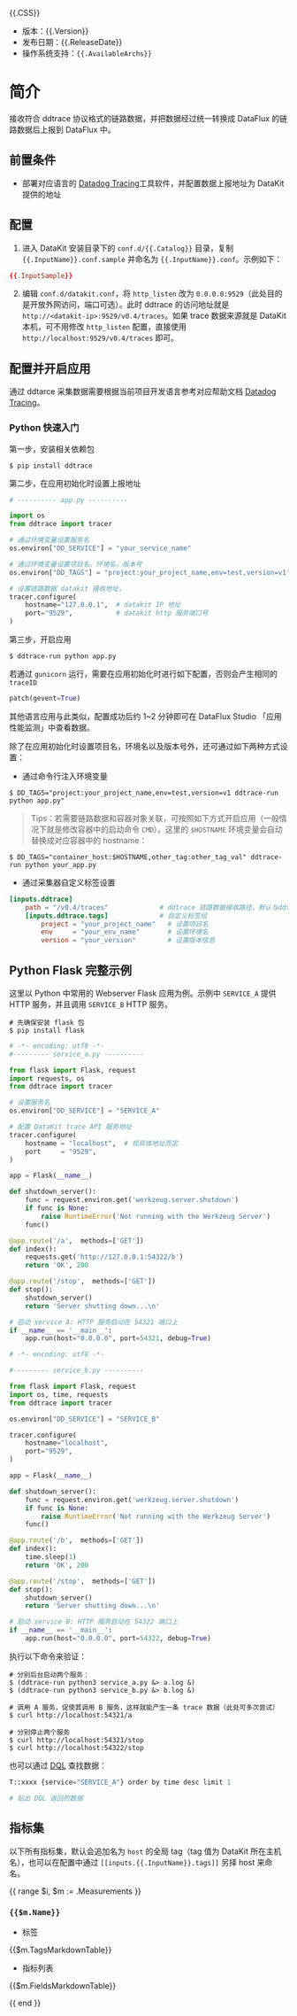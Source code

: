 {{.CSS}}

- 版本：{{.Version}}
- 发布日期：{{.ReleaseDate}}
- 操作系统支持：`{{.AvailableArchs}}`

# 简介

接收符合 ddtrace 协议格式的链路数据，并把数据经过统一转换成 DataFlux 的链路数据后上报到 DataFlux 中。

## 前置条件

- 部署对应语言的 [Datadog Tracing](https://docs.datadoghq.com/tracing/)工具软件，并配置数据上报地址为 DataKit 提供的地址

## 配置

1. 进入 DataKit 安装目录下的 `conf.d/{{.Catalog}}` 目录，复制 `{{.InputName}}.conf.sample` 并命名为 `{{.InputName}}.conf`。示例如下：

```toml
{{.InputSample}}
```

<!-- 第三步：在应用项目中配置数据上报地址为 DataKit 的链路数据接收地址并开启应用 -->

2. 编辑 `conf.d/datakit.conf`，将 `http_listen` 改为 `0.0.0.0:9529`（此处目的是开放外网访问，端口可选）。此时 ddtrace 的访问地址就是 `http://<datakit-ip>:9529/v0.4/traces`。如果 trace 数据来源就是 DataKit 本机，可不用修改 `http_listen` 配置，直接使用 `http://localhost:9529/v0.4/traces` 即可。

## 配置并开启应用

通过 ddtarce 采集数据需要根据当前项目开发语言参考对应帮助文档 [Datadog Tracing](https://github.com/DataDog)。

### Python 快速入门

第一步，安装相关依赖包

```shell
$ pip install ddtrace
```

第二步，在应用初始化时设置上报地址

```python
# ---------- app.py ----------

import os
from ddtrace import tracer

# 通过环境变量设置服务名
os.environ["DD_SERVICE"] = "your_service_name"

# 通过环境变量设置项目名，环境名，版本号
os.environ["DD_TAGS"] = "project:your_project_name,env=test,version=v1"

# 设置链路数据 datakit 接收地址，
tracer.configure(
    hostname="127.0.0.1",  # datakit IP 地址
    port="9529",           # datakit http 服务端口号
)
``` 

第三步，开启应用

```shell
$ ddtrace-run python app.py
``` 

若通过 `gunicorn` 运行，需要在应用初始化时进行如下配置，否则会产生相同的 `traceID`

```python
patch(gevent=True)
```

其他语言应用与此类似，配置成功后约 1~2 分钟即可在 DataFlux Studio 「应用性能监测」中查看数据。

除了在应用初始化时设置项目名，环境名以及版本号外，还可通过如下两种方式设置：

- 通过命令行注入环境变量

```shell
$ DD_TAGS="project:your_project_name,env=test,version=v1 ddtrace-run python app.py"
```

> Tips：若需要链路数据和容器对象关联，可按照如下方式开启应用（一般情况下就是修改容器中的启动命令 `CMD`）。这里的 `$HOSTNAME` 环境变量会自动替换成对应容器中的 hostname：

```shell
$ DD_TAGS="container_host:$HOSTNAME,other_tag:other_tag_val" ddtrace-run python your_app.py
``` 

- 通过采集器自定义标签设置

```toml
[inputs.ddtrace]
	path = "/v0.4/traces"             # ddtrace 链路数据接收路径，默认与ddtrace官方定义的路径相同
	[inputs.ddtrace.tags]             # 自定义标签组
		project = "your_project_name"   # 设置项目名
		env     = "your_env_name"       # 设置环境名
		version = "your_version"        # 设置版本信息
```

## Python Flask 完整示例

这里以 Python 中常用的 Webserver Flask 应用为例。示例中 `SERVICE_A` 提供 HTTP 服务，并且调用 `SERVICE_B` HTTP 服务。

```shell
# 先确保安装 flask 包
$ pip install flask
```

```python
# -*- encoding: utf8 -*-
#--------- service_a.py ----------

from flask import Flask, request
import requests, os
from ddtrace import tracer

# 设置服务名
os.environ["DD_SERVICE"] = "SERVICE_A"

# 配置 DataKit trace API 服务地址
tracer.configure(
    hostname = "localhost",  # 视具体地址而定
    port     = "9529",
)

app = Flask(__name__)

def shutdown_server():
    func = request.environ.get('werkzeug.server.shutdown')
    if func is None:
        raise RuntimeError('Not running with the Werkzeug Server')
    func()

@app.route('/a',  methods=['GET'])
def index():
    requests.get('http://127.0.0.1:54322/b')
    return 'OK', 200

@app.route('/stop',  methods=['GET'])
def stop():
    shutdown_server()
    return 'Server shutting down...\n'

# 启动 service A: HTTP 服务启动在 54321 端口上
if __name__ == '__main__':
    app.run(host="0.0.0.0", port=54321, debug=True)
```

```python
# -*- encoding: utf8 -*-

#--------- service_b.py ----------

from flask import Flask, request
import os, time, requests
from ddtrace import tracer

os.environ["DD_SERVICE"] = "SERVICE_B"

tracer.configure(
    hostname="localhost",
    port="9529",
)

app = Flask(__name__)

def shutdown_server():
    func = request.environ.get('werkzeug.server.shutdown')
    if func is None:
        raise RuntimeError('Not running with the Werkzeug Server')
    func()

@app.route('/b',  methods=['GET'])
def index():
    time.sleep(1)
    return 'OK', 200

@app.route('/stop',  methods=['GET'])
def stop():
    shutdown_server()
    return 'Server shutting down...\n'

# 启动 service B: HTTP 服务启动在 54322 端口上
if __name__ == '__main__':
    app.run(host="0.0.0.0", port=54322, debug=True)
```

执行以下命令来验证：

```shell
# 分别后台启动两个服务：
$ (ddtrace-run python3 service_a.py &> a.log &)
$ (ddtrace-run python3 service_b.py &> b.log &)

# 调用 A 服务，促使其调用 B 服务，这样就能产生一条 trace 数据（此处可多次尝试）
$ curl http://localhost:54321/a

# 分别停止两个服务
$ curl http://localhost:54321/stop
$ curl http://localhost:54322/stop
```

也可以通过 [DQL](http://doc/to/dql) 查找数据：

```python
T::xxxx {service="SERVICE_A"} order by time desc limit 1

# 贴出 DQL 返回的数据
```

## 指标集

以下所有指标集，默认会追加名为 `host` 的全局 tag（tag 值为 DataKit 所在主机名），也可以在配置中通过 `[[inputs.{{.InputName}}.tags]]` 另择 host 来命名。

{{ range $i, $m := .Measurements }}

### `{{$m.Name}}`

-  标签

{{$m.TagsMarkdownTable}}

- 指标列表

{{$m.FieldsMarkdownTable}}

{{ end }}
